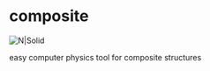 # composite

![N|Solid](http://www.danielmaslo.com/img/github.svg)

easy computer physics tool for composite structures
